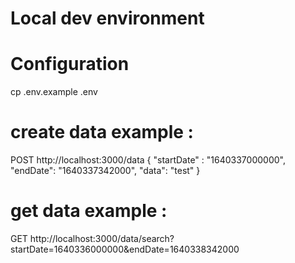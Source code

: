# Local dev environment
# Configuration 
cp .env.example .env

# create data example :
POST http://localhost:3000/data
{
    "startDate" : "1640337000000",
    "endDate": "1640337342000",
    "data": "test"
}

# get data example :
GET http://localhost:3000/data/search?startDate=1640336000000&endDate=1640338342000